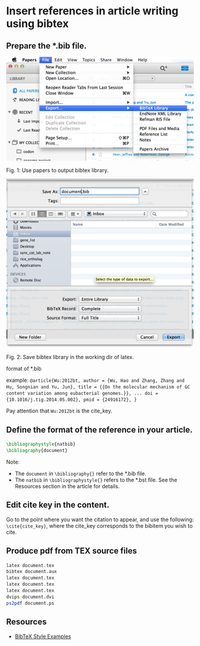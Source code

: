 Insert references in article writing using bibtex
======

## Prepare the *.bib file.

![Fig. 1: Use papers to output bibtex library.](https://github.com/daweih/tech_blog/blob/master/fig/papers_output_bibtex_library.png)

Fig. 1: Use papers to output bibtex library.

![Fig. 2: Use papers to output bibtex library.](https://github.com/daweih/tech_blog/blob/master/fig/save_bibtex_library.png)

Fig. 2: Save bibtex library in the working dir of latex.


format of *.bib

example:
``
@article{Wu:2012bt,
author = {Wu, Hao and Zhang, Zhang and Hu, Songnian and Yu, Jun},
title = {{On the molecular mechanism of GC content variation among eubacterial genomes.}},
...
doi = {10.1016/j.tig.2014.05.002},
pmid = {24916172},
}
``

Pay attention that ``Wu:2012bt`` is the cite_key.

## Define the format of the reference in your article.

```tex
\bibliographystyle{natbib}
\bibliography{document}
```
Note:
- The ``document`` in ``\bibliography{}`` refer to the *.bib file.
- The ``natbib`` in ``\bibliographystyle{}`` refers to the *.bst file. See the Resources section in the article for details.

## Edit cite key in the content.
Go to the point where you want the citation to appear, and use the following: ``\cite{cite_key}``, where the cite_key corresponds to the bibitem you wish to cite.

## Produce pdf from TEX source files

```bash
latex document.tex
bibtex document.aux
latex document.tex
latex document.tex
latex document.tex
dvips document.dvi
ps2pdf document.ps

```
## Resources
- [BibTeX Style Examples](http://www.cs.stir.ac.uk/%7Ekjt/software/latex/showbst.html)

